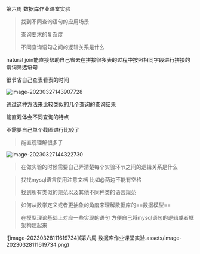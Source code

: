 第六周 数据库作业课堂实验

> 找到不同查询语句的应用场景
>
> 查询要求的复杂度
>
> 不同查询语句之间的逻辑关系是什么

natural join能直接帮助自己省去在拼接很多表的过程中按照相同字段进行拼接的谓词筛选语句

很节省自己查表看表的时间





![image-20230327143907728](数据库作业课堂实验.assets/image-20230327143907728.png)

通过这种方法来比较类似的几个查询的查询结果

能直观体会不同查询的特点

不需要自己单个截图进行比较了



> 能直观理解很多了

![image-20230327144322730](数据库作业课堂实验.assets/image-20230327144322730.png)





> 在做实验的时候需要自己弄清楚每个实验环节之间的逻辑关系是什么





> 找找mysql语言使用注意文档
> 比如@两边不能有空格
>
> 找到所有类似的规范以及其他不同种类的语言规范



> 如何从数学定义或者更抽象的角度来理解数据库的==数据模型==
>
> 在模型理论基础上对应一些实现的语句 方便自己将mysql语句的逻辑或者框架构建起来

![image-20230328111619734](第六周 数据库作业课堂实验.assets/image-20230328111619734.png)





